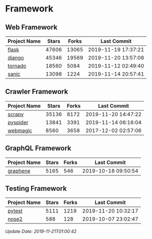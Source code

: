 # Framework

## Web Framework

| Project Name | Stars | Forks | Last Commit |
| ------------ | ----- | ----- | ----------- |
| [flask](https://github.com/pallets/flask) | 47606 | 13065 | 2019-11-19 17:37:21 |
| [django](https://github.com/django/django) | 45346 | 19569 | 2019-11-20 13:57:08 |
| [tornado](https://github.com/tornadoweb/tornado) | 18560 | 5084 | 2019-11-12 02:49:40 |
| [sanic](https://github.com/huge-success/sanic) | 13098 | 1224 | 2019-11-14 20:57:41 |

## Crawler Framework

| Project Name | Stars | Forks | Last Commit |
| ------------ | ----- | ----- | ----------- |
| [scrapy](https://github.com/scrapy/scrapy) | 35136 | 8172 | 2019-11-20 14:47:22 |
| [pyspider](https://github.com/binux/pyspider) | 13841 | 3391 | 2019-11-14 06:16:04 |
| [webmagic](https://github.com/code4craft/webmagic) | 8560 | 3658 | 2017-12-02 02:57:06 |

## GraphQL Framework

| Project Name | Stars | Forks | Last Commit |
| ------------ | ----- | ----- | ----------- |
| [graphene](https://github.com/graphql-python/graphene) | 5165 | 546 | 2019-10-18 09:50:54 |

## Testing Framework

| Project Name | Stars | Forks | Last Commit |
| ------------ | ----- | ----- | ----------- |
| [pytest](https://github.com/pytest-dev/pytest) | 5111 | 1219 | 2019-11-20 10:32:17 |
| [nose2](https://github.com/nose-devs/nose2) | 588 | 128 | 2019-10-07 23:02:47 |

*Update Date: 2019-11-21T01:00:42*